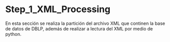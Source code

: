 # Step_1_XML_Processing
En esta sección se realiza la partición del archivo XML que continen la base de datos de DBLP, además de realizar a lectura del XML por medio de python. 
